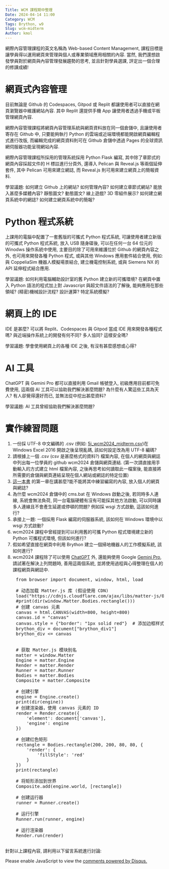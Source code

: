 ```yaml
---
Title: WCM 課程期中整理
Date: 2024-04-14 11:00
Category: WCM
Tags: Brython, w9
Slug: wcm-midterm
Author: kmol
---
```


網際內容管理課程的英文名稱為 Web-based Content Management, 課程目標是讓學員得以運用網頁來管理與個人或專業領域應用相關的內容. 當然, 我們還想啟發學員對於網頁與內容管理發展趨勢的思考, 並且針對學員選課, 評定出一個合理的修課成績!

<!-- PELICAN_END_SUMMARY -->

# 網頁式內容管理

目前無論是 Github 的 Codespaces, Gitpod 或 Replit 都讓使用者可以直接在網頁瀏覽器中維護網站內容. 其中 Replit 還提供手機 App 讓使用者透過手機或平板管理網頁內容.

網際內容管理課程將網頁內容管理系統與網頁資料放在同一個倉儲中, 且讓使用者寄存在 Github 中, 只要能夠執行 Python 的雲端或近端環境都能開啟網頁編輯程式進行改版, 而編輯完成的網頁資料則可在 Github 倉儲中透過 Pages 的全球資訊網伺服器功能呈現網站內容.

網際內容管理課程所採用的管理系統採用 Python Flask 編寫, 其中除了章節式的網頁內容採超文件的 H 標註進行分頁外, 還導入 Pelican 與 Reveal.js 等兩個延伸套件, 其中 Pelican 可用來建立網誌, 而 Reveal.js 則可用來建立網頁上的簡報資料.

學習議題: 如何建立 Github 上的網站? 如何管理內容? 如何建立章節式網站? 能放入甚麼多媒體內容? 靜態圖文? 動態圖文? 線上遊戲? 3D 零組件展示? 如何建立網頁系統中的網誌? 如何建立網頁系統中的簡報?

# Python 程式系統

上課用的電腦中配置了一套舊版的可攜式 Python 程式系統, 可讓使用者建立新版的可攜式 Python 程式系統, 放入 USB 隨身碟後, 可以在任何一台 64 位元的 Winodws 操作系統中使用, 主要目的除了可用來維護位於 Github 的網頁內容之外, 也可用來開發各種 Python 程式, 或與其他 Windows 應用套件結合使用, 例如: 與 CoppeliaSim 機器人模擬場景結合, 建立機電控制系統, 或與 Siemens NX 的 API 延伸程式結合應用.

學習議題: 如何利用電腦輔助設計室的舊 Python 建立新的可攜環境? 在網頁中置入 Python 語法的程式加上對 Javascript 與超文件語法的了解後, 能夠應用在那些領域? (精密)機械設計流程? 設計運算? 特定系統模擬?

# 網頁上的 IDE

IDE 是甚麼? 可以將 Replit、Codespaces 與 Gitpod 當成 IDE 用來開發各種程式嗎? 與近端操作系統上的開發有何不同? 多人協同? 這樣安全嗎?

學習議題: 學會使用網頁上的各種 IDE 之後, 有沒有甚麼感想或心得?

# AI 工具

ChatGPT 與 Gemini Pro 都可以直接利用 Gmail 帳號登入, 初級應用目前都可免費使用, 這兩個 AI 工具可以協助我們解決甚麼問題? 為什麼有人驚這些工具為天人? 有人卻覺得還好而已, 並無法從中挖出甚麼資料?

學習議題: AI 工具曾經協助我們解決甚麼問題? 

# 實作練習問題

1. 一份採 UTF-8 中文編碼的 .csv (例如: [5j_wcm2024_midterm.csv](http://229.cycu.org/5j_wcm2024_midterm.csv))在 Windows Excel 2016 開啟之後呈現亂碼, 該如何設定改為用 UTF-8 編碼?
2. 請根據上一個 .csv (csv 是甚麼格式的資料?) 檔案內容, 在個人的網頁與網誌中列出每一位學員的 github wcm2024 倉儲與網頁連結. (第一次請直接用手動輸入的方式建立 html 檔案內容, 之後再思考如何讀取此一檔案後, 能直接將所需要的倉儲與網頁連結呈現在個人網站或網誌的特定位置)
3. [這一本書](http://229.cycu.org/2023%20Programming%20for%20Absolute%20Beginners%20-%20Using%20the%20JavaScript%20Programming%20Language.pdf) 的第一章在講甚麼?能不能將其中練習編寫的內容, 放入個人的網頁與網誌?
4. 為什麼 wcm2024 倉儲中的 cms.bat 在 Windows 啟動之後, 若同時多人連線, 系統會無法負荷, 同一台電腦硬體有沒有可能採其他方法啟動, 可以同時讓多人連線且不會產生延遲或停頓的問題? 例如採 wsgi 方式啟動, 這該如何進行?
5. 承接上一題: 一個採用 Flask 編寫的伺服器系統, 該如何在  Windows 環境中以 wsgi 方式啟動?
6. wcm2024 課程中曾經提到可以利用舊的可攜 Python 程式環境建立新的 Python 可攜程式環境, 但該如何進行?
7. 假如希望直接在網頁中利用 Brython 建立一個掃地機器人的工作模擬系統, 該如何進行?
8. wcm2024 課程除了可以使用 [ChatGPT] 外, 還能夠使用 Google [Gemini Pro], 請試著在解決上列問題時, 善用這兩個系統, 並將使用過程與心得整理在個人的課程網頁與網誌中.
<pre class="brush: python">
    from browser import document, window, html, load

    # 动态加载 Matter.js 库 (假设使用 CDN)
    load("https://cdnjs.cloudflare.com/ajax/libs/matter-js/0.19.0/matter.min.js")
    #print(dir(window.Matter.Bodies.rectangle()))
    # 创建 canvas 元素
    canvas = html.CANVAS(width=800, height=800)
    canvas.id = "canvas"
    canvas.style = {"border": "1px solid red"}  # 添加边框样式
    brython_div = document["brython_div1"]
    brython_div <= canvas


    # 获取 Matter.js 模块别名
    matter = window.Matter
    Engine = matter.Engine
    Render = matter.Render
    Runner = matter.Runner
    Bodies = matter.Bodies
    Composite = matter.Composite

    # 创建引擎
    engine = Engine.create()
    print(dir(engine))
    # 创建渲染器，使用 canvas 元素的 ID
    render = Render.create({
        'element': document['canvas'],
        'engine': engine
    })

    # 创建红色矩形
    rectangle = Bodies.rectangle(200, 200, 80, 80, {
        'render': {
            'fillStyle': 'red'
        }
    })
    print(rectangle)

    # 将矩形添加到世界
    Composite.add(engine.world, [rectangle])

    # 创建运行器
    runner = Runner.create()

    # 运行引擎
    Runner.run(runner, engine)

    # 运行渲染器
    Render.run(render)

</pre>

[ChatGPT]: https://chat.openai.com/
[Gemini Pro]: https://developers.googleblog.com/2024/04/gemini-15-pro-in-public-preview-with-new-features.html

針對以上課程內容, 請利用以下留言系統進行討論:

<div id="disqus_thread"></div>
<script>
/**
    *  RECOMMENDED CONFIGURATION VARIABLES: EDIT AND UNCOMMENT THE SECTION BELOW TO INSERT DYNAMIC VALUES FROM YOUR PLATFORM OR CMS.
    *  LEARN WHY DEFINING THESE VARIABLES IS IMPORTANT: https://disqus.com/admin/universalcode/#configuration-variables    */
    /*
    var disqus_config = function () {
    this.page.url = PAGE_URL;  // Replace PAGE_URL with your page's canonical URL variable
    this.page.identifier = PAGE_IDENTIFIER; // Replace PAGE_IDENTIFIER with your page's unique identifier variable
    };
    */
    (function() { // DON'T EDIT BELOW THIS LINE
    var d = document, s = d.createElement('script');
    s.src = 'https://https-mde-tw-eng.disqus.com/embed.js';
    s.setAttribute('data-timestamp', +new Date());
    (d.head || d.body).appendChild(s);
    })();
</script>
<noscript>Please enable JavaScript to view the <a href="https://disqus.com/?ref_noscript">comments powered by Disqus.</a></noscript>